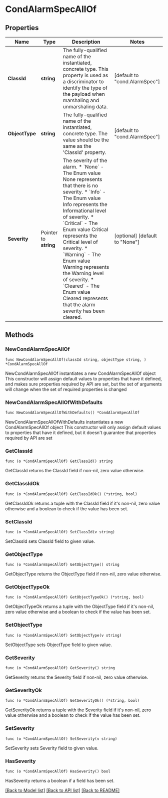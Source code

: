 # CondAlarmSpecAllOf

## Properties

Name | Type | Description | Notes
------------ | ------------- | ------------- | -------------
**ClassId** | **string** | The fully-qualified name of the instantiated, concrete type. This property is used as a discriminator to identify the type of the payload when marshaling and unmarshaling data. | [default to "cond.AlarmSpec"]
**ObjectType** | **string** | The fully-qualified name of the instantiated, concrete type. The value should be the same as the &#39;ClassId&#39; property. | [default to "cond.AlarmSpec"]
**Severity** | Pointer to **string** | The severity of the alarm. * &#x60;None&#x60; - The Enum value None represents that there is no severity. * &#x60;Info&#x60; - The Enum value Info represents the Informational level of severity. * &#x60;Critical&#x60; - The Enum value Critical represents the Critical level of severity. * &#x60;Warning&#x60; - The Enum value Warning represents the Warning level of severity. * &#x60;Cleared&#x60; - The Enum value Cleared represents that the alarm severity has been cleared. | [optional] [default to "None"]

## Methods

### NewCondAlarmSpecAllOf

`func NewCondAlarmSpecAllOf(classId string, objectType string, ) *CondAlarmSpecAllOf`

NewCondAlarmSpecAllOf instantiates a new CondAlarmSpecAllOf object
This constructor will assign default values to properties that have it defined,
and makes sure properties required by API are set, but the set of arguments
will change when the set of required properties is changed

### NewCondAlarmSpecAllOfWithDefaults

`func NewCondAlarmSpecAllOfWithDefaults() *CondAlarmSpecAllOf`

NewCondAlarmSpecAllOfWithDefaults instantiates a new CondAlarmSpecAllOf object
This constructor will only assign default values to properties that have it defined,
but it doesn't guarantee that properties required by API are set

### GetClassId

`func (o *CondAlarmSpecAllOf) GetClassId() string`

GetClassId returns the ClassId field if non-nil, zero value otherwise.

### GetClassIdOk

`func (o *CondAlarmSpecAllOf) GetClassIdOk() (*string, bool)`

GetClassIdOk returns a tuple with the ClassId field if it's non-nil, zero value otherwise
and a boolean to check if the value has been set.

### SetClassId

`func (o *CondAlarmSpecAllOf) SetClassId(v string)`

SetClassId sets ClassId field to given value.


### GetObjectType

`func (o *CondAlarmSpecAllOf) GetObjectType() string`

GetObjectType returns the ObjectType field if non-nil, zero value otherwise.

### GetObjectTypeOk

`func (o *CondAlarmSpecAllOf) GetObjectTypeOk() (*string, bool)`

GetObjectTypeOk returns a tuple with the ObjectType field if it's non-nil, zero value otherwise
and a boolean to check if the value has been set.

### SetObjectType

`func (o *CondAlarmSpecAllOf) SetObjectType(v string)`

SetObjectType sets ObjectType field to given value.


### GetSeverity

`func (o *CondAlarmSpecAllOf) GetSeverity() string`

GetSeverity returns the Severity field if non-nil, zero value otherwise.

### GetSeverityOk

`func (o *CondAlarmSpecAllOf) GetSeverityOk() (*string, bool)`

GetSeverityOk returns a tuple with the Severity field if it's non-nil, zero value otherwise
and a boolean to check if the value has been set.

### SetSeverity

`func (o *CondAlarmSpecAllOf) SetSeverity(v string)`

SetSeverity sets Severity field to given value.

### HasSeverity

`func (o *CondAlarmSpecAllOf) HasSeverity() bool`

HasSeverity returns a boolean if a field has been set.


[[Back to Model list]](../README.md#documentation-for-models) [[Back to API list]](../README.md#documentation-for-api-endpoints) [[Back to README]](../README.md)


